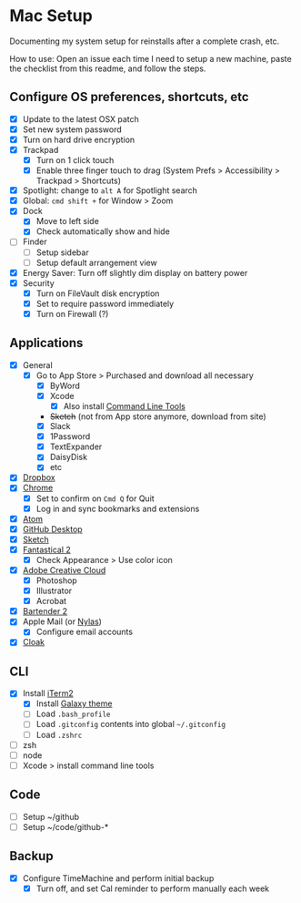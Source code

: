 Mac Setup
========

Documenting my system setup for reinstalls after a complete crash, etc.

How to use: Open an issue each time I need to setup a new machine, paste the checklist from this readme, and follow the steps.

## Configure OS preferences, shortcuts, etc
- [x] Update to the latest OSX patch
- [x] Set new system password
- [x] Turn on hard drive encryption
- [x] Trackpad
	- [x] Turn on 1 click touch
	- [x] Enable three finger touch to drag (System Prefs > Accessibility > Trackpad > Shortcuts)
- [x] Spotlight: change to `alt A` for Spotlight search
- [x] Global: `cmd shift +` for Window > Zoom
- [x] Dock
	- [x] Move to left side
	- [x] Check automatically show and hide
- [ ] Finder
	- [ ] Setup sidebar
	- [ ] Setup default arrangement view
- [x] Energy Saver: Turn off slightly dim display on battery power
- [x] Security
	- [x] Turn on FileVault disk encryption
	- [x] Set to require password immediately
	- [x] Turn on Firewall (?)

## Applications
- [x] General
	- [x] Go to App Store > Purchased and download all necessary
		- [x] ByWord
		- [x] Xcode
			- [x] Also install [Command Line Tools](https://developer.apple.com/downloads/)
		- ~~Sketch~~ (not from App store anymore, download from site)
		- [x] Slack
		- [x] 1Password
		- [x] TextExpander
		- [x] DaisyDisk
		- [x] etc
- [x] [Dropbox](https://www.dropbox.com/install)
- [x] [Chrome](http://www.google.com/chrome/)
	- [x] Set to confirm on `Cmd Q` for Quit
	- [x] Log in and sync bookmarks and extensions
- [x] [Atom](http://atom.io)
- [x] [GitHub Desktop](https://desktop.github.com/)
- [x] [Sketch](http://www.sketchapp.com/)
- [x] [Fantastical 2](https://flexibits.com/fantastical)
	- [x] Check Appearance > Use color icon
- [x] [Adobe Creative Cloud](http://www.adobe.com/creativecloud.html)
	- [x] Photoshop
	- [x] Illustrator
	- [x] Acrobat
- [x] [Bartender 2](https://www.macbartender.com/)
- [x] Apple Mail (or [Nylas](https://nylas.com/))
	- [x] Configure email accounts
- [x] [Cloak](https://www.getcloak.com/)

## CLI
- [x] Install [iTerm2](https://www.iterm2.com/)
	- [x] Install [Galaxy theme](https://github.com/jglovier/galaxy-theme-iterm)
	- [ ] Load `.bash_profile`
	- [ ] Load `.gitconfig` contents into global `~/.gitconfig`
	- [ ] Load `.zshrc`
- [ ] zsh
- [ ] node
- [ ] Xcode > install command line tools

## Code
- [ ] Setup ~/github
- [ ] Setup ~/code/github-*

## Backup
- [x] Configure TimeMachine and perform initial backup
  - [x] Turn off, and set Cal reminder to perform manually each week
